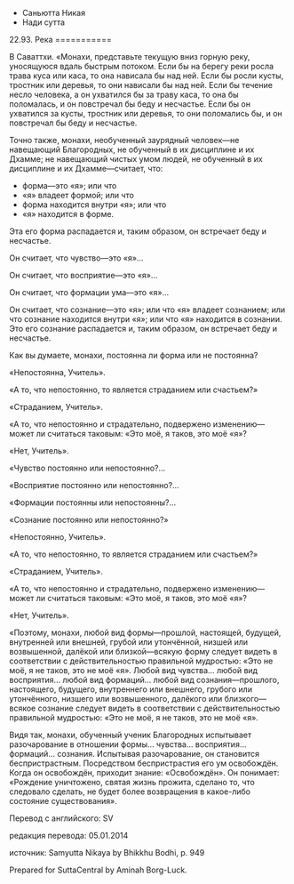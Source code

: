 









* Саньютта Никая
* Нади сутта


22\.93\. Река
\=\=\=\=\=\=\=\=\=\=\=



В Саваттхи\. «Монахи, представьте текущую вниз горную реку, уносящуюся вдаль быстрым потоком\. Если бы на берегу реки росла трава куса или каса, то она нависала бы над ней\. Если бы росли кусты, тростник или деревья, то они нависали бы над ней\. Если бы течение несло человека, а он ухватился бы за траву каса, то она бы поломалась, и он повстречал бы беду и несчастье\. Если бы он ухватился за кусты, тростник или деревья, то они поломались бы, и он повстречал бы беду и несчастье\.


Точно также, монахи, необученный заурядный человек—не навещающий Благородных, не обученный в их дисциплине и их Дхамме; не навещающий чистых умом людей, не обученный в их дисциплине и их Дхамме—считает, что:


* форма—это «я»; или что
* «я» владеет формой; или что
* форма находится внутри «я»; или что
* «я» находится в форме\.


Эта его форма распадается и, таким образом, он встречает беду и несчастье\.


Он считает, что чувство—это «я»…


Он считает, что восприятие—это «я»…


Он считает, что формации ума—это «я»…


Он считает, что сознание—это «я»; или что «я» владеет сознанием; или что сознание находится внутри «я»; или что «я» находится в сознании\. Это его сознание распадается и, таким образом, он встречает беду и несчастье\.


Как вы думаете, монахи, постоянна ли форма или не постоянна?


«Непостоянна, Учитель»\.


«А то, что непостоянно, то является страданием или счастьем?»


«Страданием, Учитель»\.


«А то, что непостоянно и страдательно, подвержено изменению—может ли считаться таковым: «Это моё, я таков, это моё «я»?


«Нет, Учитель»\.


«Чувство постоянно или непостоянно?…


«Восприятие постоянно или непостоянно?…


«Формации постоянны или непостоянны?…


«Сознание постоянно или непостоянно?»


«Непостоянно, Учитель»\.


«А то, что непостоянно, то является страданием или счастьем?»


«Страданием, Учитель»\.


«А то, что непостоянно и страдательно, подвержено изменению—может ли считаться таковым: «Это моё, я таков, это моё «я»?


«Нет, Учитель»\.


«Поэтому, монахи, любой вид формы—прошлой, настоящей, будущей, внутренней или внешней, грубой или утончённой, низшей или возвышенной, далёкой или близкой—всякую форму следует видеть в соответствии с действительностью правильной мудростью: «Это не моё, я не таков, это не моё «я»\. Любой вид чувства… любой вид восприятия… любой вид формаций… любой вид сознания—прошлого, настоящего, будущего, внутреннего или внешнего, грубого или утончённого, низшего или возвышенного, далёкого или близкого—всякое сознание следует видеть в соответствии с действительностью правильной мудростью: «Это не моё, я не таков, это не моё «я»\.


Видя так, монахи, обученный ученик Благородных испытывает разочарование в отношении формы… чувства… восприятия… формаций… сознания\. Испытывая разочарование, он становится беспристрастным\. Посредством беспристрастия его ум освобождён\. Когда он освобождён, приходит знание: «Освобождён»\. Он понимает: «Рождение уничтожено, святая жизнь прожита, сделано то, что следовало сделать, не будет более возвращения в какое\-либо состояние существования»\.



Перевод с английского: SV


редакция перевода: 05\.01\.2014


источник: Samyutta Nikaya by Bhikkhu Bodhi, p\. 949


Prepared for SuttaCentral by Aminah Borg\-Luck\.






